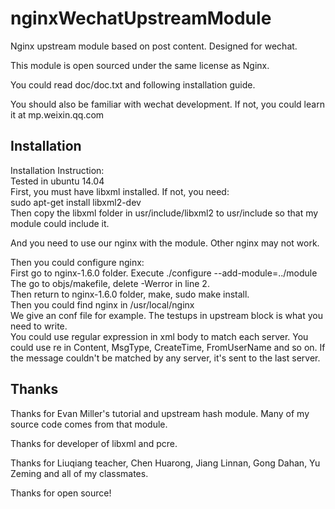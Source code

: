 nginxWechatUpstreamModule
=========================

Nginx upstream module based on post content. Designed for wechat.  

This module is open sourced under the same license as Nginx.  

You could read doc/doc.txt and following installation guide.

You should also be familiar with wechat development. If not, you could learn it at mp.weixin.qq.com

Installation
---------------------------
Installation Instruction:  
Tested in ubuntu 14.04  
First, you must have libxml installed. If not, you need:  
sudo apt-get install libxml2-dev  
Then copy the libxml folder in usr/include/libxml2 to usr/include so that my module could include it.  

And you need to use our nginx with the module. Other nginx may not work.  

Then you could configure nginx:  
First go to nginx-1.6.0 folder. Execute ./configure --add-module=../module  
The go to objs/makefile, delete -Werror in line 2.  
Then return to nginx-1.6.0 folder, make, sudo make install.  
Then you could find nginx in /usr/local/nginx  
We give an conf file for example. The testups in upstream block is what you need to write.  
You could use regular expression in xml body to match each server. You could use re in Content, MsgType, CreateTime, FromUserName and so on. If the message couldn't be matched by any server, it's sent to the last server.  


Thanks
-----------------------------------------------
Thanks for Evan Miller's tutorial and upstream hash module. Many of my source code comes from that module.


Thanks for developer of libxml and pcre.  

Thanks for Liuqiang teacher, Chen Huarong, Jiang Linnan, Gong Dahan, Yu Zeming and all of my classmates.

Thanks for open source!